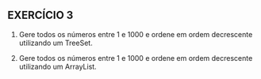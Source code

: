 ## EXERCÍCIO 3

1. Gere todos os números entre 1 e 1000 e ordene em ordem decrescente utilizando
um TreeSet. 

2. Gere todos os números entre 1 e 1000 e ordene em ordem decrescente utilizando
um ArrayList.